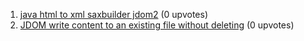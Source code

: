 1. [java html to xml saxbuilder jdom2](http://stackoverflow.com/questions/1) (0 upvotes)  
2. [JDOM write content to an existing file without deleting](http://stackoverflow.com/questions/1) (0 upvotes)  
